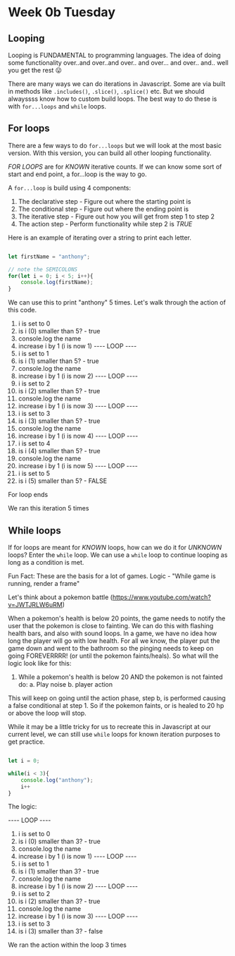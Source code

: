 # Week 0b Tuesday

## Looping


Looping is FUNDAMENTAL to programming languages. The idea of doing some functionality over..and over..and over.. and over... and over.. and.. well you get the rest 😛

There are many ways we can do iterations in Javascript. Some are via built in methods like `.includes()`, `.slice()`, `.splice()` etc. But we should alwayssss know how to custom build loops. The best way to do these is with `for...loops` and `while` loops.

## For loops

There are a few ways to do `for...loops` but we will look at the most basic version. With this version, you can build all other looping functionality.

*FOR LOOPS* are for *KNOWN* iterative counts. If we can know some sort of start and end point, a for...loop is the way to go.

A `for...loop` is build using 4 components:

1. The declarative step - Figure out where the starting point is
2. The conditional step - Figure out where the ending point is
3. The iterative step - Figure out how you will get from step 1 to step 2
4. The action step - Perform functionality while step 2 is *TRUE*


Here is an example of iterating over a string to print each letter.
```js

let firstName = "anthony";

// note the SEMICOLONS
for(let i = 0; i < 5; i++){
    console.log(firstName);
}

```

We can use this to print "anthony" 5 times. Let's walk through the action of this code.

1. i is set to 0
2. is i (0) smaller than 5? - true
3. console.log the name
4. increase i by 1 (i is now 1)
---- LOOP ----
1. i is set to 1
2. is i (1) smaller than 5? - true
3. console.log the name
4. increase i by 1 (i is now 2)
---- LOOP ----
1. i is set to 2
2. is i (2) smaller than 5? - true
3. console.log the name
4. increase i by 1 (i is now 3)
---- LOOP ----
1. i is set to 3
2. is i (3) smaller than 5? - true
3. console.log the name
4. increase i by 1 (i is now 4)
---- LOOP ----
1. i is set to 4
2. is i (4) smaller than 5? - true
3. console.log the name
4. increase i by 1 (i is now 5)
---- LOOP ----
1. i is set to 5
2. is i (5) smaller than 5? - FALSE

For loop ends

We ran this iteration 5 times



## While loops

If for loops are meant for *KNOWN* loops, how can we do it for *UNKNOWN* loops? Enter the `while` loop.
We can use a `while` loop to continue looping as long as a condition is met.

Fun Fact: These are the basis for a lot of games. Logic - "While game is running, render a frame"

Let's think about a pokemon battle
(https://www.youtube.com/watch?v=JWTJRLW6uRM)


When a pokemon's health is below 20 points, the game needs to notify the user that the pokemon is close to fainting. We can do this with flashing health bars, and also with sound loops. In a game, we have no idea how long the player will go with low health. For all we know, the player put the game down and went to the bathroom so the pinging needs to keep on going FOREVERRRR! (or until the pokemon faints/heals). So what will the logic look like for this:

1. While a pokemon's health is below 20 AND the pokemon is not fainted do:
    a. Play noise
    b. player action

This will keep on going until the action phase, step b, is performed causing a false conditional at step 1. So if the pokemon faints, or is healed to 20 hp or above the loop will stop.


While it may be a little tricky for us to recreate this in Javascript at our current level, we can still use `while` loops for known iteration purposes to get practice.



```js

let i = 0;

while(i < 3){
    console.log("anthony");
    i++
}

```

The logic:

---- LOOP ----
1. i is set to 0
2. is i (0) smaller than 3? - true
3. console.log the name
4. increase i by 1 (i is now 1)
---- LOOP ----
1. i is set to 1
2. is i (1) smaller than 3? - true
3. console.log the name
4. increase i by 1 (i is now 2)
---- LOOP ----
1. i is set to 2
2. is i (2) smaller than 3? - true
3. console.log the name
4. increase i by 1 (i is now 3)
---- LOOP ----
1. i is set to 3
2. is i (3) smaller than 3? - false


We ran the action within the loop 3 times
